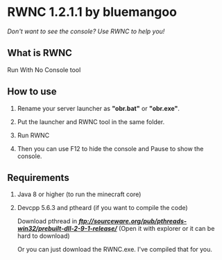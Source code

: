 # RWNC 1.2.1.1 by bluemangoo
*Don't want to see the console? Use RWNC to help you!*
## What is RWNC
Run With No Console tool
## How to use
1. Rename your server launcher as **"obr.bat"** or **"obr.exe"**.

2. Put the launcher and RWNC tool in the same folder.

3. Run RWNC

4. Then you can use F12 to hide the console and Pause to show the console.
## Requirements
1. Java 8 or higher (to run the minecraft core)

2. Devcpp 5.6.3 and ptheard (if you want to compile the code)

   Download pthread in ***ftp://sourceware.org/pub/pthreads-win32/prebuilt-dll-2-9-1-release/***  (Open it with explorer or it can be hard to download)

   Or you can just download the RWNC.exe. I've compiled that for you.
